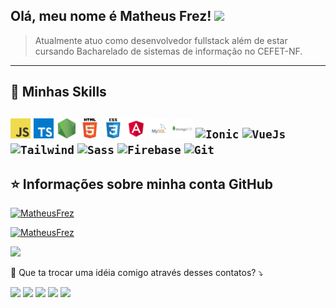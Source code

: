 <!-- De olho no meu código né danado? hahahah! -->

## Olá, meu nome é <strong>Matheus Frez!</strong> <img src="https://raw.githubusercontent.com/MartinHeinz/MartinHeinz/master/wave.gif" width="30px">

> Atualmente atuo como desenvolvedor fullstack além de estar cursando Bacharelado de sistemas de informação no CEFET-NF.

----

## 🚀 Minhas Skills

<code><img height="32" src="https://raw.githubusercontent.com/github/explore/80688e429a7d4ef2fca1e82350fe8e3517d3494d/topics/javascript/javascript.png" alt="Javascript"/></code>
<code><img height="32" src="https://raw.githubusercontent.com/github/explore/80688e429a7d4ef2fca1e82350fe8e3517d3494d/topics/typescript/typescript.png" alt="Typescript"/></code>
<code><img height="32" src="https://raw.githubusercontent.com/github/explore/80688e429a7d4ef2fca1e82350fe8e3517d3494d/topics/nodejs/nodejs.png" alt="Nodejs"/></code>
<code><img height="32" src="https://raw.githubusercontent.com/github/explore/80688e429a7d4ef2fca1e82350fe8e3517d3494d/topics/html/html.png" alt="HTML5"/></code>
<code><img height="32" src="https://raw.githubusercontent.com/github/explore/80688e429a7d4ef2fca1e82350fe8e3517d3494d/topics/css/css.png" alt="CSS"/></code>
<code><img height="32" src="https://raw.githubusercontent.com/github/explore/80688e429a7d4ef2fca1e82350fe8e3517d3494d/topics/angular/angular.png" alt="Angular"/></code>
<code><img height="32" src="https://raw.githubusercontent.com/github/explore/80688e429a7d4ef2fca1e82350fe8e3517d3494d/topics/mysql/mysql.png" alt="MySQL"/></code>
<code><img height="32" src="https://raw.githubusercontent.com/github/explore/80688e429a7d4ef2fca1e82350fe8e3517d3494d/topics/mongodb/mongodb.png" alt="MongoDB"/></code>
<code><img height="32" src="https://ionicframework.com/img/meta/logo.png" alt="Ionic"/></code>
<code><img height="32" src="https://github.com/tomchen/stack-icons/blob/master/logos/vue.svg" alt="VueJs"/></code>
<code><img height="32" src="https://https://res.cloudinary.com/practicaldev/image/fetch/s--UPIEfot6--/c_limit%2Cf_auto%2Cfl_progressive%2Cq_auto%2Cw_880/https://dev-to-uploads.s3.amazonaws.com/i/ovqzl94szusdjkbddlhw.png" alt="Tailwind"/></code>
<code><img height="32" src="https://github.com/tomchen/stack-icons/blob/master/logos/sass.svg" alt="Sass"/></code>
<code><img height="32" src="https://www.gstatic.com/devrel-devsite/prod/v45f61267e22826169cf5d5f452882f7812c8cfb5f8b103a48c0d88727908b295/firebase/images/touchicon-180.png" alt="Firebase"/></code>
<code><img height="32" src="https://github.com/tomchen/stack-icons/blob/master/logos/git-icon.svg" alt="Git"/></code>
---

## ⭐ Informações sobre minha conta GitHub

[![MatheusFrez](https://github-readme-stats.vercel.app/api?username=MatheusFrez&theme=default)](https://github.com/MatheusFrez/)

[![MatheusFrez](https://github-readme-stats.vercel.app/api/top-langs/?username=MatheusFrez&hide=html&layout=compact&theme=default)](https://github.com/MatheusFrez/)

![](https://komarev.com/ghpvc/?username=MatheusFrez&color=blue&style=flat)

<p align="left">
  💌 Que ta trocar uma idéia comigo através desses contatos? ⤵️
</p>

<p align="left">
  <a href="mailto:matheusfrez.nf@gmail.com" alt="Gmail">
  <img src="https://img.shields.io/badge/-Gmail-FF0000?style=flat-square&labelColor=FF0000&logo=gmail&logoColor=white&link=matheusfrez.nf@gmail.com" /></a>

  <a href="https://www.linkedin.com/in/matheus-frez-62b3a0119" alt="Linkedin" target="_blank">
  <img src="https://img.shields.io/badge/-Linkedin-0e76a8?style=flat-square&logo=Linkedin&logoColor=white&link=https://www.linkedin.com/in/matheus-frez-62b3a0119" /></a>

  <a href="https://api.whatsapp.com/send?phone=5522998537291&text=Vamos%20trocar%20uma%20id%C3%A9ia" alt="WhatsApp" target="_blank">
  <img src="https://img.shields.io/badge/-WhatsApp-25d366?style=flat-square&labelColor=25d366&logo=whatsapp&logoColor=white&link=https://api.whatsapp.com/send?phone=5522998537291&text=Vamos%20trocar%20uma%20id%C3%A9ia"/></a>

  <a href="https://www.facebook.com/matheus.frez" alt="Facebook" target="_blank">
  <img src="https://img.shields.io/badge/-Facebook-3b5998?style=flat-square&labelColor=3b5998&logo=facebook&logoColor=white&link=https://www.facebook.com/matheus.frez"/></a>

  <a href="https://www.instagram.com/matheus_frez" alt="Instagram" target="_blank">
  <img src="https://img.shields.io/badge/-Instagram-DF0174?style=flat-square&labelColor=DF0174&logo=instagram&logoColor=white&link=https://www.instagram.com/matheus_frez"/></a>
</p> 
